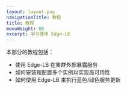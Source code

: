 ```yaml
---
layout: layout.pug
navigationTitle: 教程
title: 教程
menuWeight: 60
excerpt: 学习使用 Edge-LB
---
```


本部分的教程包括：
- 使用 Edge-LB 在集群外部暴露服务
- 如何安装和配置多个实例以实现高可用性
- 如何使用 Edge-LB 来执行蓝色/绿色服务更新

